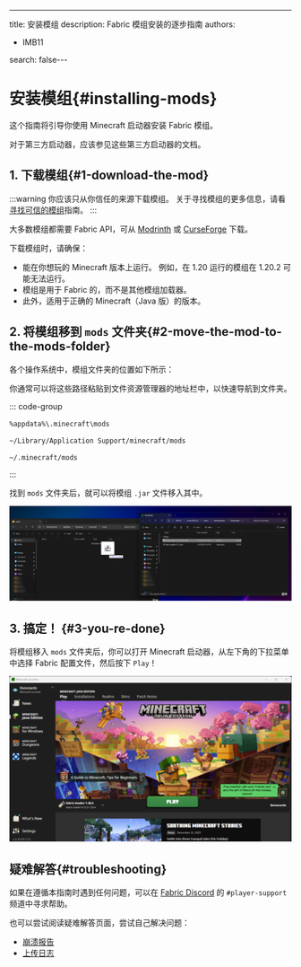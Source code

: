 ---
title: 安装模组
description: Fabric 模组安装的逐步指南
authors:
  - IMB11

search: false---

# 安装模组{#installing-mods}

这个指南将引导你使用 Minecraft 启动器安装 Fabric 模组。

对于第三方启动器，应该参见这些第三方启动器的文档。

## 1. 下载模组{#1-download-the-mod}

:::warning
你应该只从你信任的来源下载模组。 关于寻找模组的更多信息，请看[寻找可信的模组](./finding-mods)指南。
:::

大多数模组都需要 Fabric API，可从 [Modrinth](https://modrinth.com/mod/fabric-api) 或 [CurseForge](https://curseforge.com/minecraft/mc-mods/fabric-api) 下载。

下载模组时，请确保：

- 能在你想玩的 Minecraft 版本上运行。 例如，在 1.20 运行的模组在 1.20.2 可能无法运行。
- 模组是用于 Fabric 的，而不是其他模组加载器。
- 此外，适用于正确的 Minecraft（Java 版）的版本。

## 2. 将模组移到 `mods` 文件夹{#2-move-the-mod-to-the-mods-folder}

各个操作系统中，模组文件夹的位置如下所示：

你通常可以将这些路径粘贴到文件资源管理器的地址栏中，以快速导航到文件夹。

::: code-group

```:no-line-numbers [Windows]
%appdata%\.minecraft\mods
```

```:no-line-numbers [macOS]
~/Library/Application Support/minecraft/mods
```

```:no-line-numbers [Linux]
~/.minecraft/mods
```

:::

找到 `mods` 文件夹后，就可以将模组 `.jar` 文件移入其中。

![已在模组文件夹中安装模组](/assets/players/installing-mods.png)

## 3. 搞定！ {#3-you-re-done}

将模组移入 `mods` 文件夹后，你可以打开 Minecraft 启动器，从左下角的下拉菜单中选择 Fabric 配置文件，然后按下 `Play`！

![选择了 Fabric 配置的官方启动器](/assets/players/installing-fabric/launcher-screen.png)

## 疑难解答{#troubleshooting}

如果在遵循本指南时遇到任何问题，可以在 [Fabric Discord](https://discord.gg/v6v4pMv) 的 `#player-support` 频道中寻求帮助。

也可以尝试阅读疑难解答页面，尝试自己解决问题：

- [崩溃报告](./troubleshooting/crash-reports)
- [上传日志](./troubleshooting/uploading-logs)
